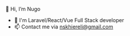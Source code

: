   👋 Hi, I’m Nugo
- 👀 I'm Laravel/React/Vue Full Stack developer
- 📫 Contact me via nskhiereli@gmail.com


